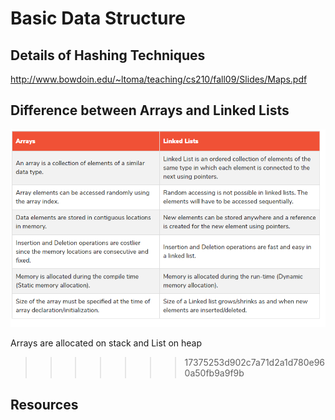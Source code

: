 # Basic Data Structure

## Details of Hashing Techniques
http://www.bowdoin.edu/~ltoma/teaching/cs210/fall09/Slides/Maps.pdf

## Difference between Arrays and Linked Lists

![diff](./diff_array_list.png)

Arrays are allocated on stack and List on heap
>>>>>>> 17375253d902c7a71d2a1d780e960a50fb9a9f9b

## Resources
 
